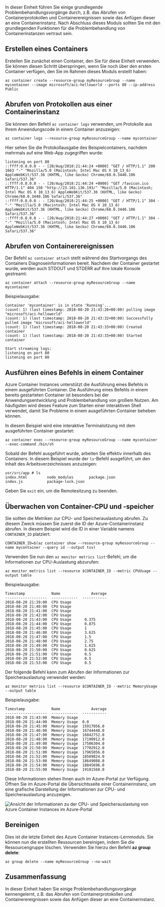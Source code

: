 In dieser Einheit führen Sie einige grundlegende Problembehandlungsvorgänge durch, z.B. das Abrufen von Containerprotokollen und Containerereignissen sowie das Anfügen dieser an eine Containerinstanz. Nach Abschluss dieses Moduls sollten Sie mit den grundlegenden Funktionen für die Problembehandlung von Containerinstanzen vertraut sein.

## <a name="create-a-container"></a>Erstellen eines Containers

Erstellen Sie zunächst einen Container, den Sie für diese Einheit verwenden. Sie können diesen Schritt überspringen, wenn Sie noch über den ersten Container verfügen, den Sie im Rahmen dieses Moduls erstellt haben:

```azurecli
az container create --resource-group myResourceGroup --name mycontainer --image microsoft/aci-helloworld --ports 80 --ip-address Public
```

## <a name="get-logs-from-a-container-instance"></a>Abrufen von Protokollen aus einer Containerinstanz

Sie können den Befehl `az container logs` verwenden, um Protokolle aus Ihrem Anwendungscode in einem Container anzuzeigen:

```azazurecli
az container logs --resource-group myResourceGroup --name mycontainer
```

Hier sehen Sie die Protokollausgabe des Beispielcontainers, nachdem mehrmals auf eine Web-App zugegriffen wurde:

```output
listening on port 80
::ffff:0.0.0.0 - - [20/Aug/2018:21:44:24 +0000] "GET / HTTP/1.1" 200 1663 "-" "Mozilla/5.0 (Macintosh; Intel Mac OS X 10_13_6) AppleWebKit/537.36 (KHTML, like Gecko) Chrome/68.0.3440.106 Safari/537.36"
::ffff:0.0.0.0 - - [20/Aug/2018:21:44:24 +0000] "GET /favicon.ico HTTP/1.1" 404 150 "http://23.101.136.193/" "Mozilla/5.0 (Macintosh; Intel Mac OS X 10_13_6) AppleWebKit/537.36 (KHTML, like Gecko) Chrome/68.0.3440.106 Safari/537.36"
::ffff:0.0.0.0 - - [20/Aug/2018:21:44:25 +0000] "GET / HTTP/1.1" 304 - "-" "Mozilla/5.0 (Macintosh; Intel Mac OS X 10_13_6) AppleWebKit/537.36 (KHTML, like Gecko) Chrome/68.0.3440.106 Safari/537.36"
::ffff:0.0.0.0 - - [20/Aug/2018:21:44:27 +0000] "GET / HTTP/1.1" 304 - "-" "Mozilla/5.0 (Macintosh; Intel Mac OS X 10_13_6) AppleWebKit/537.36 (KHTML, like Gecko) Chrome/68.0.3440.106 Safari/537.36"
```

## <a name="get-container-events"></a>Abrufen von Containerereignissen

Der Befehl `az container attach` stellt während des Startvorgangs des Containers Diagnoseinformationen bereit. Nachdem der Container gestartet wurde, werden auch STDOUT und STDERR auf Ihre lokale Konsole gestreamt:

```azazurecli
az container attach --resource-group myResourceGroup --name mycontainer
```

Beispielausgabe:


```output
Container 'mycontainer' is in state 'Running'...
(count: 1) (last timestamp: 2018-08-20 21:43:26+00:00) pulling image "microsoft/aci-helloworld"
(count: 1) (last timestamp: 2018-08-20 21:43:32+00:00) Successfully pulled image "microsoft/aci-helloworld"
(count: 1) (last timestamp: 2018-08-20 21:43:33+00:00) Created container
(count: 1) (last timestamp: 2018-08-20 21:43:33+00:00) Started container

Start streaming logs:
listening on port 80
listening on port 80
```

## <a name="execute-a-command-in-a-container"></a>Ausführen eines Befehls in einem Container

Azure Container Instances unterstützt die Ausführung eines Befehls in einem ausgeführten Container. Die Ausführung eines Befehls in einem bereits gestarteten Container ist besonders bei der Anwendungsentwicklung und Problembehandlung von großem Nutzen. Am häufigsten wird dieses Feature zum Starten einer interaktiven Shell verwendet, damit Sie Probleme in einem ausgeführten Container beheben können.

In diesem Beispiel wird eine interaktive Terminalsitzung mit dem ausgeführten Container gestartet:

```azurecli
az container exec --resource-group myResourceGroup --name mycontainer --exec-command /bin/sh
```

Sobald der Befehl ausgeführt wurde, arbeiten Sie effektiv innerhalb des Containers. In diesem Beispiel wurde der `ls`-Befehl ausgeführt, um den Inhalt des Arbeitsverzeichnisses anzuzeigen:

```output
usr/src/app # ls
index.html         node_modules       package.json
index.js           package-lock.json
```

Geben Sie `exit` ein, um die Remotesitzung zu beenden.

## <a name="monitor-container-cpu-and-memory"></a>Überwachen von Container-CPU und -speicher

Sie sollten die Metriken zur CPU- und Speicherauslastung abrufen. Zu diesem Zweck müssen Sie zuerst die ID der Azure-Containerinstanz abrufen. In diesem Beispiel wird die ID in einer Variable namens `CONTAINER_ID` platziert:

```azurecli
CONTAINER_ID=$(az container show --resource-group myResourceGroup --name mycontainer --query id --output tsv)
```

Verwenden Sie nun den `az monitor metrics list`-Befehl, um die Informationen zur CPU-Auslastung abzurufen:

```azurecli
az monitor metrics list --resource $CONTAINER_ID --metric CPUUsage --output table
```

Beispielausgabe:

```output
Timestamp            Name              Average
-------------------  ------------  -----------
2018-08-20 21:39:00  CPU Usage
2018-08-20 21:40:00  CPU Usage
2018-08-20 21:41:00  CPU Usage
2018-08-20 21:42:00  CPU Usage
2018-08-20 21:43:00  CPU Usage      0.375
2018-08-20 21:44:00  CPU Usage      0.875
2018-08-20 21:45:00  CPU Usage      1
2018-08-20 21:46:00  CPU Usage      3.625
2018-08-20 21:47:00  CPU Usage      1.5
2018-08-20 21:48:00  CPU Usage      2.75
2018-08-20 21:49:00  CPU Usage      1.625
2018-08-20 21:50:00  CPU Usage      0.625
2018-08-20 21:51:00  CPU Usage      0.5
2018-08-20 21:52:00  CPU Usage      0.5
2018-08-20 21:53:00  CPU Usage      0.5
```

Der folgende Befehl kann zum Abrufen der Informationen zur Speicherauslastung verwendet werden:

```azurecli
az monitor metrics list --resource $CONTAINER_ID --metric MemoryUsage --output table
```

Beispielausgabe:

```output
Timestamp            Name              Average
-------------------  ------------  -----------
2018-08-20 21:43:00  Memory Usage
2018-08-20 21:44:00  Memory Usage  0.0
2018-08-20 21:45:00  Memory Usage  15917056.0
2018-08-20 21:46:00  Memory Usage  16744448.0
2018-08-20 21:47:00  Memory Usage  16842752.0
2018-08-20 21:48:00  Memory Usage  17190912.0
2018-08-20 21:49:00  Memory Usage  17506304.0
2018-08-20 21:50:00  Memory Usage  17702912.0
2018-08-20 21:51:00  Memory Usage  17965056.0
2018-08-20 21:52:00  Memory Usage  18509824.0
2018-08-20 21:53:00  Memory Usage  18649088.0
2018-08-20 21:54:00  Memory Usage  18845696.0
2018-08-20 21:55:00  Memory Usage  19181568.0
```

Diese Informationen stehen Ihnen auch im Azure-Portal zur Verfügung. Öffnen Sie im Azure-Portal die Übersichtsseite einer Containerinstanz, um eine grafische Darstellung der Informationen zur CPU- und Speicherauslastung anzuzeigen.

![Ansicht der Informationen zu der CPU- und Speicherauslastung von Azure Container Instances im Azure-Portal](../media-draft/cpu-memory.png)

## <a name="clean-up"></a>Bereinigen
<!---TODO: Update for sandbox?--->

Dies ist die letzte Einheit des Azure Container Instances-Lernmoduls. Sie können nun die erstellten Ressourcen bereinigen, indem Sie die Ressourcengruppe löschen. Verwenden Sie hierzu den Befehl **az group delete**:

```azurecli
az group delete --name myResourceGroup --no-wait
```

## <a name="summary"></a>Zusammenfassung

In dieser Einheit haben Sie einige Problembehandlungsvorgänge kennengelernt, z.B. das Abrufen von Containerprotokollen und Containerereignissen sowie das Anfügen dieser an eine Containerinstanz.